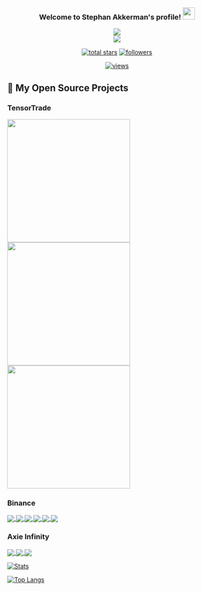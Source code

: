 <h3 align="center">
  Welcome to Stephan Akkerman's profile!
  <img src="https://media.giphy.com/media/hvRJCLFzcasrR4ia7z/giphy.gif" width="28">
</h3>

<!-- https://readme-typing-svg.herokuapp.com/demo/ -->
<p align="center">
  <a href="https://github.com/DenverCoder1/readme-typing-svg"><img src="https://readme-typing-svg.herokuapp.com?color=%23A37BCB&width=300&lines=Back-end+Software+Engineer"></a><br>
  <a href="https://github.com/DenverCoder1/readme-typing-svg"><img src="https://readme-typing-svg.herokuapp.com?color=%23A37BCB&width=420&lines=Focused+On+Machine+Learning+%26+Trading"></a>
</p>

<!-- View counter - https://github.com/DenverCoder1/Simple-View-Counter -->
<!-- Star counter - https://github.com/idealclover/GitHub-Star-Counter -->
<p align="center">
  <a href="https://github.com/StephanAkkerman?tab=repositories&sort=stargazers">
    <img alt="total stars" title="Total stars on GitHub" src="https://custom-icon-badges.herokuapp.com/badge/dynamic/json?logo=star&color=55960c&labelColor=488207&label=Stars&style=for-the-badge&query=%24.stars&url=https://api.github-star-counter.workers.dev/user/StephanAkkerman"/></a>
  
  <a href="https://github.com/StephanAkkerman?tab=followers">
    <img alt="followers" title="Follow me on Github" src="https://custom-icon-badges.herokuapp.com/github/followers/StephanAkkerman?color=236ad3&labelColor=1155ba&style=for-the-badge&logo=person-add&label=Follow&logoColor=white"/></a>
  </a>
</p>

 <!-- src "https://profile-counter.glitch.me/StephanAkkerman/count.svg"> -->
 <!-- src="https://visitor-badge.laobi.icu/badge?page_id=StephanAkkerman.StephanAkkerman"/> -->
 <!-- https://github.com/antonkomarev/github-profile-views-counter -->
<p align="center">
 <a href="https://github.com/StephanAkkerman">
  <img alt="views" title="GitHub profile views" src="https://komarev.com/ghpvc/?username=StephanAkkerman&style=flat-square">
    </a>
  </p>

<!-- Repo info cards - https://github.com/anuraghazra/github-readme-stats -->
<!-- Small repo cards (fork) - https://github.com/DenverCoder1/github-readme-stats -->
## 📘 My Open Source Projects
### TensorTrade
<p align="left">
  <a href="https://github.com/StephanAkkerman/TensorTradeExtras">
    <img width="282" src="https://denvercoder1-github-readme-stats.vercel.app/api/pin/?username=StephanAkkerman&repo=TensorTradeExtras&theme=nightowl&hide_border=true&show_icons=false" />
 </a>
  
  <a href="https://github.com/StephanAkkerman/TensorTrade">
    <img width="282" src="https://denvercoder1-github-readme-stats.vercel.app/api/pin/?username=StephanAkkerman&repo=TensorTrade&theme=nightowl&hide_border=true&show_icons=false" />
 </a>

  <a href="https://github.com/StephanAkkerman/Crypto_OHLCV">
    <img width="282" src="https://denvercoder1-github-readme-stats.vercel.app/api/pin/?username=StephanAkkerman&repo=Crypto_OHLCV&theme=nightowl&hide_border=true&show_icons=false" />
 </a>

### Binance
<a href="https://github.com/StephanAkkerman/BinanceData">
  <img align="center" src="https://github-readme-stats.vercel.app/api/pin/?username=StephanAkkerman&repo=BinanceData&theme=nightowl " />
</a>

<a href="https://github.com/StephanAkkerman/Binance_Trailing_Stop_Loss">
  <img align="center" src="https://github-readme-stats.vercel.app/api/pin/?username=StephanAkkerman&repo=Binance_Trailing_Stop_Loss&theme=nightowl " />
</a>

<a href="https://github.com/StephanAkkerman/Live_Binance_Charts">
  <img align="center" src="https://github-readme-stats.vercel.app/api/pin/?username=StephanAkkerman&repo=Live_Binance_Charts&theme=nightowl " />
</a>

<a href="https://github.com/StephanAkkerman/Binance_Line_Chart">
  <img align="center" src="https://github-readme-stats.vercel.app/api/pin/?username=StephanAkkerman&repo=Binance_Line_Chart&theme=nightowl " />
</a>

<a href="https://github.com/StephanAkkerman/Binance_Stop_Loss_Alert">
  <img align="center" src="https://github-readme-stats.vercel.app/api/pin/?username=StephanAkkerman&repo=Binance_Stop_Loss_Alert&theme=nightowl " />
</a>

<a href="https://github.com/StephanAkkerman/New_Binance_Listings">
  <img align="center" src="https://github-readme-stats.vercel.app/api/pin/?username=StephanAkkerman&repo=New_Binance_Listings&theme=nightowl " />
</a>

### Axie Infinity
<a href="https://github.com/StephanAkkerman/Axie_Infinity_Extras">
  <img align="center" src="https://github-readme-stats.vercel.app/api/pin/?username=StephanAkkerman&repo=Axie_Infinity_Extras&theme=nightowl " />
</a>

<a href="https://github.com/StephanAkkerman/Axie_Manager_Bot">
  <img align="center" src="https://github-readme-stats.vercel.app/api/pin/?username=StephanAkkerman&repo=Axie_Manager_Bot&theme=nightowl " />
</a>

<a href="https://github.com/StephanAkkerman/Scholar_Stats">
  <img align="center" src="https://github-readme-stats.vercel.app/api/pin/?username=StephanAkkerman&repo=Scholar_Stats&theme=nightowl " />
</a>

[![Stats](https://github-readme-stats.vercel.app/api?username=StephanAkkerman&count_private=true&show_icons=true&theme=nightowl&hide=contribs,prs)](https://github.com/StephanAkkerman/?tab=repositories)

[![Top Langs](https://github-readme-stats.vercel.app/api/top-langs/?username=StephanAkkerman&layout=compact&theme=nightowl&exclude_repo=StephanAkkerman.github.io)](https://github.com/StephanAkkerman/?tab=repositories)
